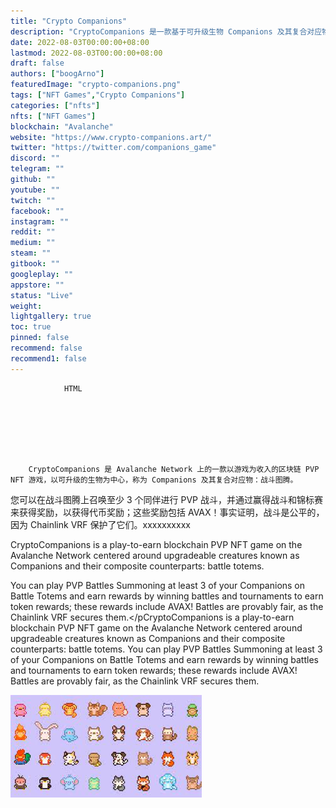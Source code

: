 ```yaml
---
title: "Crypto Companions"
description: "CryptoCompanions 是一款基于可升级生物 Companions 及其复合对应物：战斗图腾的基于游戏的区块链 PVP NFT 游戏。"
date: 2022-08-03T00:00:00+08:00
lastmod: 2022-08-03T00:00:00+08:00
draft: false
authors: ["boogArno"]
featuredImage: "crypto-companions.png"
tags: ["NFT Games","Crypto Companions"]
categories: ["nfts"]
nfts: ["NFT Games"]
blockchain: "Avalanche"
website: "https://www.crypto-companions.art/"
twitter: "https://twitter.com/companions_game"
discord: ""
telegram: ""
github: ""
youtube: ""
twitch: ""
facebook: ""
instagram: ""
reddit: ""
medium: ""
steam: ""
gitbook: ""
googleplay: ""
appstore: ""
status: "Live"
weight: 
lightgallery: true
toc: true
pinned: false
recommend: false
recommend1: false
---
```


			
				HTML
				
					
				
				
						
				
			
		CryptoCompanions 是 Avalanche Network 上的一款以游戏为收入的区块链 PVP NFT 游戏，以可升级的生物为中心，称为 Companions 及其复合对应物：战斗图腾。
您可以在战斗图腾上召唤至少 3 个同伴进行 PVP 战斗，并通过赢得战斗和锦标赛来获得奖励，以获得代币奖励；这些奖励包括 AVAX！事实证明，战斗是公平的，因为 Chainlink VRF 保护了它们。xxxxxxxxxx <p>CryptoCompanions is a play-to-earn blockchain PVP NFT game on the Avalanche Network centered around upgradeable creatures known as Companions and their composite counterparts: battle totems.</p><p>You can play PVP Battles Summoning at least 3 of your Companions on Battle Totems and earn rewards by winning battles and tournaments to earn token rewards; these rewards include AVAX! Battles are provably fair, as the Chainlink VRF secures them.</pCryptoCompanions is a play-to-earn blockchain PVP NFT game on the Avalanche Network centered around upgradeable creatures known as Companions and their composite counterparts: battle totems.
You can play PVP Battles Summoning at least 3 of your Companions on Battle Totems and earn rewards by winning battles and tournaments to earn token rewards; these rewards include AVAX! Battles are provably fair, as the Chainlink VRF secures them.

![下载](下载.jpg)
